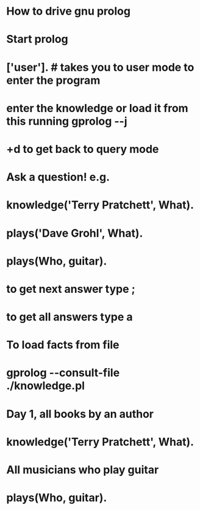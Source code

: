 # How to drive gnu prolog
# Start prolog
# ['user'].  # takes you to user mode to enter the program
# enter the knowledge or load it from this running gprolog --j
# <ctrl>+d to get back to query mode
# Ask a question!  e.g.
#   knowledge('Terry Pratchett', What).
#   plays('Dave Grohl', What).
#   plays(Who, guitar).
# to get next answer type ;
# to get all answers type a
# To load facts from file
#    gprolog --consult-file ./knowledge.pl


# Day 1, all books by an author
#   knowledge('Terry Pratchett', What).
# All musicians who play guitar
#   plays(Who, guitar). 
